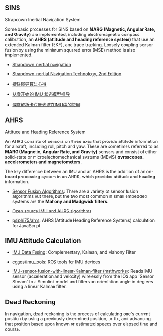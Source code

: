 ## SINS

Strapdown Inertial Navigation System

Some basic processes for SINS based on **MARG (Magnetic, Angular Rate, and Gravity)** are implemented, including electromagnetic compass calibration, an **AHRS (attitude and heading reference system)** that use an extended Kalman filter (EKF), and trace tracking. Loosely coupling sensor fusion by using the minimum squared error (MSE) method is also implemented.

* [Strapdown inertial navigation](https://rotations.berkeley.edu/strapdown-inertial-navigation/)

* [Strapdown Inertial Navigation Technology, 2nd Edition](https://www.globalspec.com/reference/26556/203279/strapdown-inertial-navigation-technology-2nd-edition)

* [捷联惯导算法心得](https://www.amobbs.com/thread-5492189-1-1.html)

* [从零开始的 IMU 状态模型推导](https://fzheng.me/2016/11/20/imu_model_eq/)

* [深度解析卡尔曼滤波在IMU中的使用](http://stevenshi.me/2018/05/03/kalman-filter-implement/)


## AHRS

Attitude and Heading Reference System

An AHRS consists of sensors on three axes that provide attitude information for aircraft, including roll, pitch and yaw. These are sometimes referred to as **MARG (Magnetic, Angular Rate, and Gravity)** sensors and consist of either solid-state or microelectromechanical systems (MEMS) **gyroscopes, accelerometers and magnetometers**.

The key difference between an IMU and an AHRS is the addition of an on-board processing system in an AHRS, which provides attitude and heading information.

* [Sensor Fusion Algorithms](https://learn.adafruit.com/ahrs-for-adafruits-9-dof-10-dof-breakout/sensor-fusion-algorithms): There are a variety of sensor fusion algorithms out there, but the two most common in small embedded systems are the **Mahony and Madgwick filters**.

* [Open source IMU and AHRS algorithms](https://x-io.co.uk/open-source-imu-and-ahrs-algorithms/)

* [psiphi75/ahrs](https://github.com/psiphi75/ahrs): AHRS (Attitude Heading Reference Systems) calculation for JavaScript


## IMU Attitude Calculation

* [IMU Data Fusing](http://www.olliw.eu/2013/imu-data-fusing/): Complementary, Kalman, and Mahony Filter

* [cggos/imu_tools](https://github.com/cggos/imu_tools): ROS tools for IMU devices

* [IMU-sensor-fusion-with-linear-Kalman-filter (mathworks)](https://www.mathworks.com/matlabcentral/fileexchange/70093-imu-sensor-fusion-with-linear-kalman-filter): Reads IMU sensor (acceleration and velocity) wirelessly from the IOS app 'Sensor Stream' to a Simulink model and filters an orientation angle in degrees using a linear Kalman filter.


## Dead Reckoning

In navigation, dead reckoning is the process of calculating one's current position by using a previously determined position, or fix, and advancing that position based upon known or estimated speeds over elapsed time and course. 
